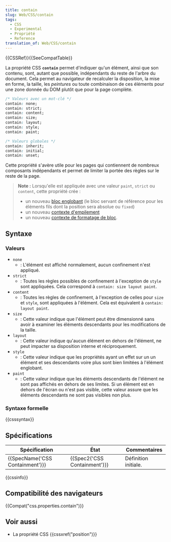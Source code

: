```yaml
---
title: contain
slug: Web/CSS/contain
tags:
  - CSS
  - Experimental
  - Propriété
  - Reference
translation_of: Web/CSS/contain
---
```


{{CSSRef}}{{SeeCompatTable}}

La propriété CSS **`contain`** permet d'indiquer qu'un élément, ainsi que son contenu, sont, autant que possible, indépendants du reste de l'arbre du document. Cela permet au navigateur de recalculer la disposition, la mise en forme, la taille, les _peintures_ ou toute combinaison de ces éléments pour une zone donnée du DOM plutôt que pour la page complète.

```css
/* Valeurs avec un mot-clé */
contain: none;
contain: strict;
contain: content;
contain: size;
contain: layout;
contain: style;
contain: paint;

/* Valeurs globales */
contain: inherit;
contain: initial;
contain: unset;
```

Cette propriété s'avère utile pour les pages qui contiennent de nombreux composants indépendants et permet de limiter la portée des règles sur le reste de la page.

> **Note :** Lorsqu'elle est appliquée avec une valeur `paint`, `strict` ou `content`, cette propriété crée :
>
> - un nouveau [bloc englobant](/fr/docs/Web/CSS/A_Propos_Du_Bloc_Conteneur) (le bloc servant de référence pour les éléments fils dont la position sera absolue ou `fixed`)
> - un nouveau [contexte d'empilement](/fr/docs/Web/CSS/Comprendre_z-index/Empilement_de_couches)
> - un nouveau [contexte de formatage de bloc](/fr/docs/Web/CSS/Block_formatting_context).

## Syntaxe

### Valeurs

- `none`
  - : L'élément est affiché normalement, aucun confinement n'est appliqué.
- `strict`
  - : Toutes les règles possibles de confinement à l'exception de `style` sont appliquées. Cela correspond à `contain: size layout paint`.
- `content`
  - : Toutes les règles de confinement, à l'exception de celles pour `size` et `style`, sont appliquées à l'élément. Cela est équivalent à `contain: layout paint`.
- `size`
  - : Cette valeur indique que l'élément peut être dimensionné sans avoir à examiner les éléments descendants pour les modifications de la taille.
- `layout`
  - : Cette valeur indique qu'aucun élément en dehors de l'élément, ne peut impacter sa disposition interne et réciproquement.
- `style`
  - : Cette valeur indique que les propriétés ayant un effet sur un un élément et ses descendants voire plus sont bien limitées à l'élément englobant.
- `paint`
  - : Cette valeur indique que les éléments descendants de l'élément ne sont pas affichés en dehors de ses limites. Si un élément est en dehors de l'écran ou n'est pas visible, cette valeur assure que les éléments descendants ne sont pas visibles non plus.

### Syntaxe formelle

{{csssyntax}}

## Spécifications

| Spécification                            | État                                 | Commentaires         |
| ---------------------------------------- | ------------------------------------ | -------------------- |
| {{SpecName('CSS Containment')}} | {{Spec2('CSS Containment')}} | Définition initiale. |

{{cssinfo}}

## Compatibilité des navigateurs

{{Compat("css.properties.contain")}}

## Voir aussi

- La propriété CSS {{cssxref("position")}}
